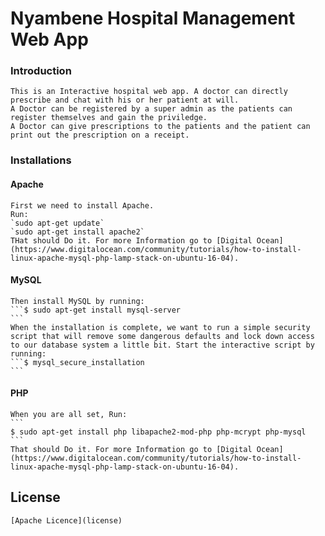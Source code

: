 # Nyambene Hospital Management Web App
### Introduction 
	This is an Interactive hospital web app. A doctor can directly prescribe and chat with his or her patient at will.
	A Doctor can be registered by a super admin as the patients can register themselves and gain the priviledge.
	A Doctor can give prescriptions to the patients and the patient can print out the prescription on a receipt.

### Installations
#### Apache
	First we need to install Apache.
	Run:
	`sudo apt-get update`
	`sudo apt-get install apache2`
	THat should Do it. For more Information go to [Digital Ocean](https://www.digitalocean.com/community/tutorials/how-to-install-linux-apache-mysql-php-lamp-stack-on-ubuntu-16-04).
#### MySQL
	Then install MySQL by running:
	```$ sudo apt-get install mysql-server
	```
	When the installation is complete, we want to run a simple security script that will remove some dangerous defaults and lock down access to our database system a little bit. Start the interactive script by running:
	```$ mysql_secure_installation
	```
#### PHP
	When you are all set, Run:
	```
	$ sudo apt-get install php libapache2-mod-php php-mcrypt php-mysql
	```
	That should Do it. For more Information go to [Digital Ocean](https://www.digitalocean.com/community/tutorials/how-to-install-linux-apache-mysql-php-lamp-stack-on-ubuntu-16-04).

## License
	[Apache Licence](license)

